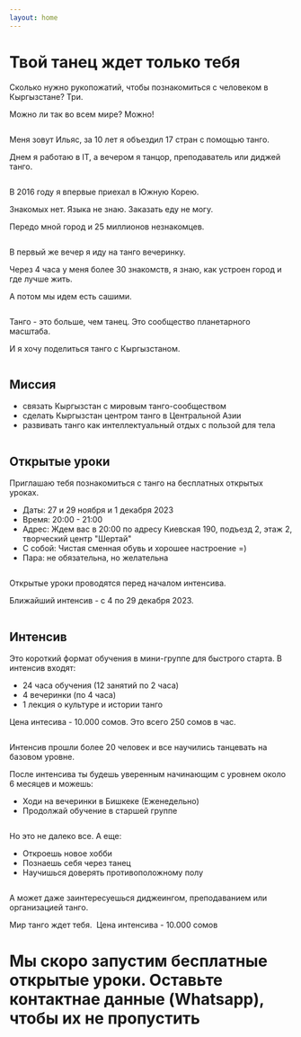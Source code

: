 ```yaml
---
layout: home
---
```


# Твой танец ждет только тебя

Сколько нужно рукопожатий, чтобы познакомиться с человеком в Кыргызстане? Три.

Можно ли так во всем мире? Можно!

<img src="/assets/images/IMG_3666.jpeg" alt="" class="landing-image-100-px" style="object-position: center 40%">

Меня зовут Ильяс, за 10 лет я объездил 17 стран с помощью танго.

Днем я работаю в IT, а вечером я танцор, преподаватель или диджей танго.

<img src="/assets/images/IMG_0144.jpeg" alt="" class="landing-image-100-px">

В 2016 году я впервые приехал в Южную Корею.

Знакомых нет. Языка не знаю. Заказать еду не могу.

Передо мной город и 25 миллионов незнакомцев.

<img src="/assets/images/IMG_9021.jpeg" alt="" class="landing-image-100-px" style="object-position: center 60%">

В первый же вечер я иду на танго вечеринку.

Через 4 часа у меня более 30 знакомств, я знаю, как устроен город и где лучше жить.

А потом мы идем есть сашими.

<img src="/assets/images/IMG_9706.jpeg" alt="" class="landing-image-100-px" style="object-position: center 38%">

Танго - это больше, чем танец. Это сообщество планетарного масштаба.

И я хочу поделиться танго с Кыргызстаном.

<img src="/assets/images/1679023189_bogatyr-club-p-kirgiz-fon-foni-oboi-23.jpeg" alt="" class="landing-image-100-px" style="object-position: center 44%">

## Миссия

- связать Кыргызстан с мировым танго-сообществом
- сделать Кыргызстан центром танго в Центральной Азии
- развивать танго как интеллектуальный отдых с пользой для тела

<img src="/assets/images/IMG_7862.jpeg" alt="" class="landing-image-100-px" style="object-position: center 30%">

## Открытые уроки

Приглашаю тебя познакомиться с танго на бесплатных открытых уроках.

- Даты: 27 и 29 ноября и 1 декабря 2023
- Время: 20:00 - 21:00
- Адрес: Ждем вас в 20:00 по адресу Киевская 190, подъезд 2, этаж 2, творческий центр "Шертай"
- С собой: Чистая сменная обувь и хорошее настроение =)
- Пара: не обязательна, но желательна

<img src="/assets/images/IMG_0336.jpeg" alt="" class="landing-image-100-px" style="object-position: center 37%">

Открытые уроки проводятся перед началом интенсива.

Ближайший интенсив - с 4 по 29 декабря 2023.

<img src="/assets/images/IMG_7740.jpeg" alt="" class="landing-image-100-px" style="object-position: center 31%">

## Интенсив

Это короткий формат обучения в мини-группе для быстрого старта. В интенсив входят:

- 24 часа обучения (12 занятий по 2 часа)
- 4 вечеринки (по 4 часа)
- 1 лекция о культуре и истории танго

Цена интесива - 10.000 сомов. Это всего 250 сомов в час.

<img src="/assets/images/IMG_0335.jpeg" alt="" class="landing-image-100-px" style="object-position: center 52%">

Интенсив прошли более 20 человек и все научились танцевать на базовом уровне.

После интенсива ты будешь уверенным начинающим с уровнем около 6 месяцев и можешь:

- Ходи на вечеринки в Бишкеке (Еженедельно)
- Продолжай обучение в старшей группе

<img src="/assets/images/IMG_8389.jpeg" alt="" class="landing-image-100-px" style="object-position: center 35%">

Но это не далеко все. А еще:

- Откроешь новое хобби
- Познаешь себя через танец
- Научишься доверять противоположному полу

<img src="/assets/images/IMG_2445.jpeg" alt="" class="landing-image-100-px" style="object-position: center 40%">

А может даже заинтересуешься диджеингом, преподаванием или организацией танго.

Мир танго ждет тебя.  Цена интенсива - 10.000 сомов

# Мы скоро запустим бесплатные открытые уроки. Оставьте контактнае данные (Whatsapp), чтобы их не пропустить

<p style="text-align: center;"><iframe class="form-iframe embended-form" style="display:none;" id="embended-form-326" src="https://crm.clients24.pro/tangokana/form?id=326" frameborder="0" scrolling="no" width="100%">Your browser does not support frames</iframe></p>
<link href="https://crm.clients24.pro/css/form.css" rel="stylesheet">
<script src="https://crm.clients24.pro/tangokana/admin/schedule-noauth/simple-form-script/326"></script>
<script>onmessage = function(e){
document.getElementById('embended-form-326').style.height = (e.data.formSize + 120) + 'px';
};</script>
